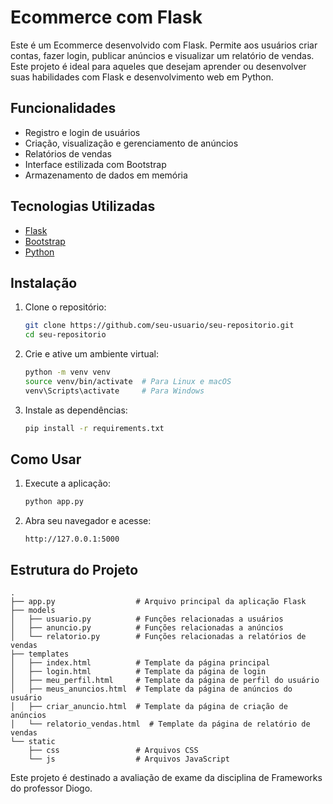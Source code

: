 
# Ecommerce com Flask

Este é um Ecommerce desenvolvido com Flask. Permite aos usuários criar contas, fazer login, publicar anúncios e visualizar um relatório de vendas. Este projeto é ideal para aqueles que desejam aprender ou desenvolver suas habilidades com Flask e desenvolvimento web em Python.

## Funcionalidades

- Registro e login de usuários
- Criação, visualização e gerenciamento de anúncios
- Relatórios de vendas
- Interface estilizada com Bootstrap
- Armazenamento de dados em memória

## Tecnologias Utilizadas

- [Flask](https://flask.palletsprojects.com/)
- [Bootstrap](https://getbootstrap.com/)
- [Python](https://www.python.org/)

## Instalação

1. Clone o repositório:
   ```bash
   git clone https://github.com/seu-usuario/seu-repositorio.git
   cd seu-repositorio
   ```

2. Crie e ative um ambiente virtual:
   ```bash
   python -m venv venv
   source venv/bin/activate  # Para Linux e macOS
   venv\Scripts\activate     # Para Windows
   ```

3. Instale as dependências:
   ```bash
   pip install -r requirements.txt
   ```

## Como Usar

1. Execute a aplicação:
   ```bash
   python app.py
   ```

2. Abra seu navegador e acesse:
   ```
   http://127.0.0.1:5000
   ```

## Estrutura do Projeto

```
.
├── app.py                  # Arquivo principal da aplicação Flask
├── models
│   ├── usuario.py          # Funções relacionadas a usuários
│   ├── anuncio.py          # Funções relacionadas a anúncios
│   └── relatorio.py        # Funções relacionadas a relatórios de vendas
├── templates
│   ├── index.html          # Template da página principal
│   ├── login.html          # Template da página de login
│   ├── meu_perfil.html     # Template da página de perfil do usuário
│   ├── meus_anuncios.html  # Template da página de anúncios do usuário
│   ├── criar_anuncio.html  # Template da página de criação de anúncios
│   └── relatorio_vendas.html  # Template da página de relatório de vendas
└── static
    ├── css                 # Arquivos CSS 
    └── js                  # Arquivos JavaScript 
```

Este projeto é destinado a avaliação de exame da disciplina de Frameworks do professor Diogo. 
